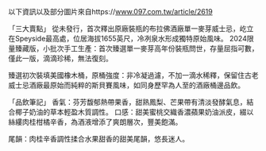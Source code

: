 以下資訊以及部分圖片來自https://www.097.com.tw/article/2619

「三大賣點」
從未發行，首次釋出原廠裝瓶的布拉佛酒廠單一麥芽威士忌，屹立在Speyside最高處，位居海拔1655英尺，冷冽泉水形成獨特原始風味。
2024限量臻藏版，小批次手工生產：首次臻選單一麥芽高年份裝瓶問世，存量屈指可數，僅此一版，滴滴珍稀，無法復刻。

臻選初次裝填美國橡木桶，原桶強度：非冷凝過濾，不加一滴水稀釋，保留住古老威士忌酒廠最原始而純粹的斯貝賽風味，如同身歷罕為人至的酒廠桶邊品飲。

「品飲筆記」
香氣：芬芳馥郁熱帶果香，甜熟鳳梨、芒果帶有清淡發酵氣息，結合椰子奶油的草本輕盈木質調性。
口感：甜美蜜桃交織香濃蘋果奶油派皮，綴以絲縷肉桂柑橘辛香，為酒液增添了爽朗層次，豐美飽滿。

尾韻：肉桂辛香調性揉合水果甜香的甜美尾韻，悠長迷人。